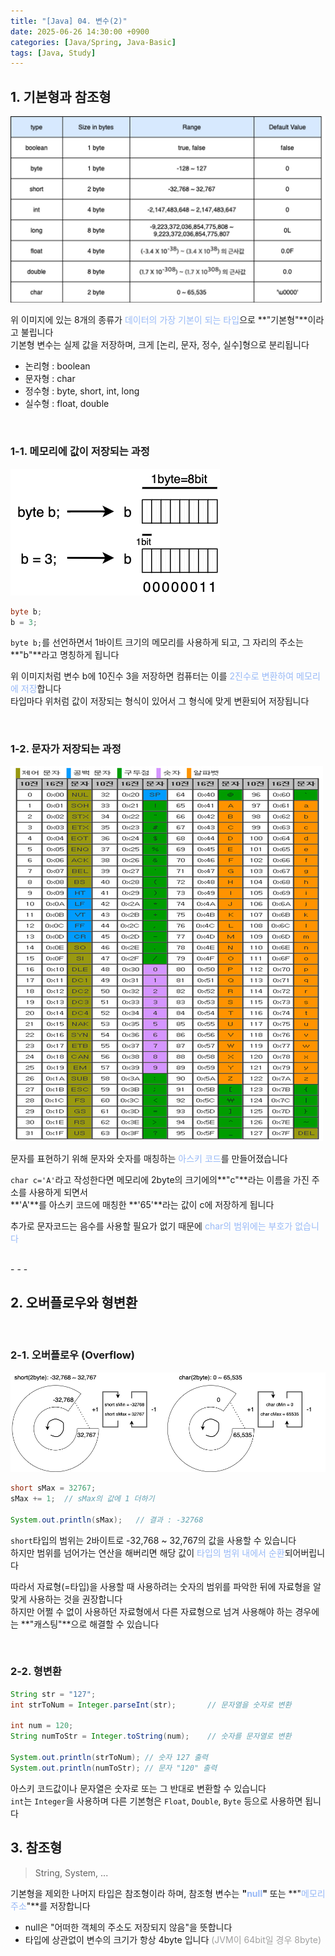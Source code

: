 ```yaml
---
title: "[Java] 04. 변수(2)"
date: 2025-06-26 14:30:00 +0900
categories: [Java/Spring, Java-Basic]
tags: [Java, Study]
---
```


## 1. 기본형과 참조형

![img](/assets/img/postimg/postimg034.png)   
   
위 이미지에 있는 8개의 종류가 <span style="color: rgb(152, 185, 247);">데이터의 가장 기본이 되는 타입</span>으로 **"기본형"**이라고 불립니다   
기본형 변수는 실제 값을 저장하며, 크게 [논리, 문자, 정수, 실수]형으로 분리됩니다   
- 논리형 : boolean
- 문자형 : char
- 정수형 : byte, short, int, long
- 실수형 : float, double

<br>

### 1-1. 메모리에 값이 저장되는 과정

![img](/assets/img/postimg/postimg035.png)

```java
byte b;
b = 3;
```

`byte b;`를 선언하면서 1바이트 크기의 메모리를 사용하게 되고, 그 자리의 주소는 **"b"**라고 명칭하게 됩니다   
   
위 이미지처럼 변수 b에 10진수 3을 저장하면 컴퓨터는 이를 <span style="color: rgb(152, 185, 247);">2진수로 변환하여 메모리에 저장</span>합니다   
타입마다 위처럼 값이 저장되는 형식이 있어서 그 형식에 맞게 변환되어 저장됩니다   

<br>

### 1-2. 문자가 저장되는 과정

![img](/assets/img/postimg/postimg036.png)

문자를 표현하기 위해 문자와 숫자를 매칭하는 <span style="color: rgb(152, 185, 247);">아스키 코드</span>를 만들어졌습니다   
   
`char c='A'`라고 작성한다면 메모리에 2byte의 크기에의**"c"**라는 이름을 가진 주소를 사용하게 되면서   
**'A'**를 아스키 코드에 매칭한 **'65'**라는 값이 c에 저장하게 됩니다   
   
추가로 문자코드는 음수를 사용할 필요가 없기 때문에 <span style="color: rgb(152, 185, 247);">char의 범위에는 부호가 없습니다</span>   

<br>
- - -

## 2. 오버플로우와 형변환

<br>

### 2-1. 오버플로우 (Overflow)

![img](/assets/img/postimg/postimg037.png)    

```java
short sMax = 32767;
sMax += 1;  // sMax의 값에 1 더하기

System.out.println(sMax);   // 결과 : -32768
```

`short`타입의 범위는 2바이트로 -32,768 ~ 32,767의 값을 사용할 수 있습니다   
하지만 범위를 넘어가는 연산을 해버리면 해당 값이 <span style="color: rgb(152, 185, 247);">타입의 범위 내에서 순환</span>되어버립니다   
   
따라서 자료형(=타입)을 사용할 때 사용하려는 숫자의 범위를 파악한 뒤에 자료형을 알맞게 사용하는 것을 권장합니다   
하지만 어쩔 수 없이 사용하던 자료형에서 다른 자료형으로 넘겨 사용해야 하는 경우에는 **"캐스팅"**으로 해결할 수 있습니다   

<br>

### 2-2. 형변환

```java
String str = "127";
int strToNum = Integer.parseInt(str);       // 문자열을 숫자로 변환

int num = 120;
String numToStr = Integer.toString(num);    // 숫자를 문자열로 변환

System.out.println(strToNum); // 숫자 127 출력
System.out.println(numToStr); // 문자 "120" 출력
```

아스키 코드값이나 문자열은 숫자로 또는 그 반대로 변환할 수 있습니다   
`int`는 `Integer`을 사용하며 다른 기본형은 `Float`, `Double`, `Byte` 등으로 사용하면 됩니다   
   
## 3. 참조형

> String, System, ...

기본형을 제외한 나머지 타입은 참조형이라 하며, 참조형 변수는 **"<span style="color: rgb(152, 185, 247);">null</span>"** 또는 **"<span style="color: rgb(152, 185, 247);">메모리 주소</span>"**를 저장합니다   
- null은 "어떠한 객체의 주소도 저장되지 않음"을 뜻합니다   
- 타입에 상관없이 변수의 크기가 항상 4byte 입니다 <span style="color: rgb(161, 161, 161);">(JVM이 64bit일 경우 8byte)</span>
